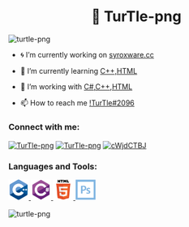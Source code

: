 <h1 align="center">🦖 TurTle-png</h1>
<p align="left"> <img src="https://komarev.com/ghpvc/?username=turtle-png&label=Profile%20views&color=0e75b6&style=flat" alt="turtle-png" /> </p>

- 🌀 I’m currently working on [syroxware.cc](https://syroxware.cc/)

- 🌱 I’m currently learning [C++,HTML](https://visualstudio.microsoft.com/de/)

- 🤝 I’m working with [C#,C++,HTML](https://visualstudio.microsoft.com/de/)

- 📫 How to reach me [!TurTle#2096](https://discord.com/login)

<h3 align="left">Connect with me:</h3>
<p align="left">
<a href="https://twitter.com/TurTle-png" target="blank"><img align="center" src="https://raw.githubusercontent.com/rahuldkjain/github-profile-readme-generator/master/src/images/icons/Social/twitter.svg" alt="TurTle-png" height="30" width="40" /></a>
<a href="https://www.youtube.com/c/TurTle-png" target="blank"><img align="center" src="https://raw.githubusercontent.com/rahuldkjain/github-profile-readme-generator/master/src/images/icons/Social/youtube.svg" alt="TurTle-png" height="30" width="40" /></a>
<a href="https://discord.gg/cWjdCTBJ" target="blank"><img align="center" src="https://raw.githubusercontent.com/rahuldkjain/github-profile-readme-generator/master/src/images/icons/Social/discord.svg" alt="cWjdCTBJ" height="30" width="40" /></a>
</p>

<h3 align="left">Languages and Tools:</h3>
<p align="left"> <a href="https://www.w3schools.com/cpp/" target="_blank" rel="noreferrer"> <img src="https://raw.githubusercontent.com/devicons/devicon/master/icons/cplusplus/cplusplus-original.svg" alt="cplusplus" width="40" height="40"/> </a> <a href="https://www.w3schools.com/cs/" target="_blank" rel="noreferrer"> <img src="https://raw.githubusercontent.com/devicons/devicon/master/icons/csharp/csharp-original.svg" alt="csharp" width="40" height="40"/> </a> <a href="https://www.w3.org/html/" target="_blank" rel="noreferrer"> <img src="https://raw.githubusercontent.com/devicons/devicon/master/icons/html5/html5-original-wordmark.svg" alt="html5" width="40" height="40"/> </a> <a href="https://www.photoshop.com/en" target="_blank" rel="noreferrer"> <img src="https://raw.githubusercontent.com/devicons/devicon/master/icons/photoshop/photoshop-line.svg" alt="photoshop" width="40" height="40"/> </a> </p>

<p><img align="center" src="https://github-readme-stats.vercel.app/api/top-langs?username=turtle-png&show_icons=true&locale=en&layout=compact" alt="turtle-png" /></p>

